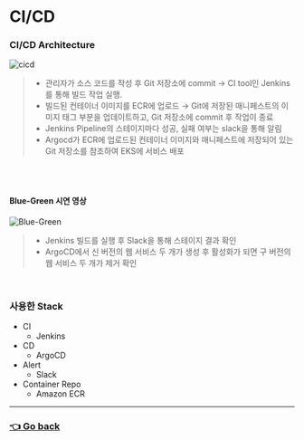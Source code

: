 # CI/CD

### CI/CD Architecture
![cicd](https://user-images.githubusercontent.com/59479926/209446164-5d67698c-6fe6-4c94-8f7f-011d25a8c715.jpg)
> - 관리자가 소스 코드를 작성 후 Git 저장소에 commit →  CI tool인 Jenkins를 통해 빌드 작업 실행.
> - 빌드된 컨테이너 이미지를 ECR에 업로드 → Git에 저장된 매니페스트의 이미지 태그 부분을 업데이트하고, Git 저장소에 commit 후 작업이 종료
> - Jenkins Pipeline의 스테이지마다 성공, 실패 여부는 slack을 통해 알림
> - Argocd가 ECR에 업로드된 컨테이너 이미지와 매니페스트에 저장되어 있는 Git 저장소를 참조하여 EKS에 서비스 배포

</br>


</br>

#### Blue-Green 시연 영상
![Blue-Green](https://user-images.githubusercontent.com/110655823/216240624-8f7593a0-d127-460f-89b0-d2a7369935c9.gif)
> - Jenkins 빌드를 실행 후 Slack을 통해 스테이지 결과 확인
> - ArgoCD에서 신 버전의 웹 서비스 두 개가 생성 후 활성화가 되면 구 버전의 웹 서비스 두 개가 제거 확인

</br>

### 사용한 Stack
- CI
  - Jenkins
- CD
  - ArgoCD
- Alert
  - Slack
- Container Repo
  - Amazon ECR

---

### [👈 Go back](https://github.com/hyunjaebok/AWeSome_AWS_FinalProject)
